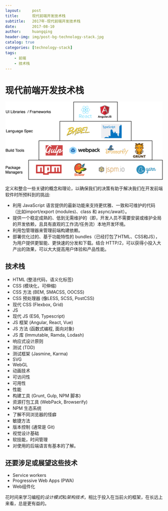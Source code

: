 ```yaml
---
layout:     post
title:      现代前端开发技术栈
subtitle:   2017年-现代前端开发技术栈
date:       2017-08-10
author:     huangqing
header-img: img/post-bg-technology-stack.jpg
catalog: true
categories: [technology-stack]
tags:
    - 前端
    - 技术栈    
---
```


# 现代前端开发技术栈

![2017 年 JavaScript 生态系统一览](/images/technology-stack/technology-stack-2017.png)

定义和整合一些关键的概念和理论，以确保我们的决策有助于解决我们在开发前端软件时所预料到的挑战:

+ 利用 JavaScript 语言提供的最新功能来支持更优雅、一致和可维护的代码（比如import/export (modules)、class 和 async/await）。
+ 提供一个稳定成熟的、低到无需维护的（即，开发人员不需要安装或维护全局的开发依赖，且具有直观的工作流/任务流）本地开发环境。
+ 利用包管理器来管理前端构建依赖。
+ 部署优化过的、基于功能特性的 bundles（已经打包了HTML、CSS和JS），为用户提供更智能、更快速的分发和下载。结合 HTTP/2，可以获得小投入大产出的效果，可以大大提高用户体验和产品性能。

## 技术栈

+ HTML (整洁代码，语义化标签)
+ CSS (模块化，可伸缩)
+ CSS 方法 (BEM, SMACSS, OOCSS)
+ CSS 预处理器 (像LESS, SCSS, PostCSS)
+ 现代 CSS (Flexbox, Grid)
+ JS
+ 现代 JS (ES6, Typescript)
+ JS 框架 (Angular, React, Vue)
+ JS 方法 (函数式编程, 面向对象)
+ JS 库 (Immutable, Ramda, Lodash)
+ 响应式设计原则
+ 测试 (TDD)
+ 测试框架 (Jasmine, Karma)
+ SVG
+ WebGL
+ 动画技术
+ 可访问性
+ 可用性
+ 性能
+ 构建工具 (Grunt, Gulp, NPM 脚本)
+ 资源打包工具 (WebPack, Browserify)
+ NPM 生态系统
+ 了解不同浏览器的怪癖
+ 敏捷方法
+ 版本控制 (通常是 Git)
+ 视觉设计基础
+ 软技能，时间管理
+ 对使用的后端语言有基本的了解。

## 还要涉足或展望这些技术

+ Service workers
+ Progressive Web Apps (PWA)
+ Web组件化

花时间来学习编程的*设计模式*和*架构技术*，相比于投入在当前火的框架，在长远上来看，总是更有益的。